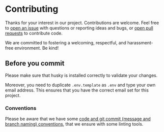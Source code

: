 # Contributing

Thanks for your interest in our project. Contributions are welcome. Feel free to [open an issue](https://github.com/db-ui/mono/issues/new) with questions or reporting ideas and bugs, or [open pull requests](https://github.com/db-ui/mono/compare) to contribute code.

We are committed to fostering a welcoming, respectful, and harassment-free environment. Be kind!

## Before you commit

Please make sure that husky is installed correctly to validate your changes.

Moreover, you need to duplicate `.env.template` as `.env` and type your own email address. This ensures that you have the correct email set for this project.

### Conventions

Please be aware that we have some [code and git commit (message and branch naming) conventions](https://github.com/db-ui/mono/blob/main/docs/conventions.adoc), that we ensure with some linting tools.
